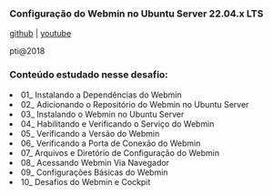<h3>Configuração do Webmin no Ubuntu Server 22.04.x LTS</h3>

<a href='https://github.com/vaamonde/ubuntu-2204/blob/main/03-services/10-webmin.md'>github</a> |
<a href='https://www.youtube.com/watch?v=QEpOrGZbEl8'>youtube</a>

<p>pti@2018

<h3>Conteúdo estudado nesse desafio:</h3>
<li>01_ Instalando a Dependências do Webmin
<li>02_ Adicionando o Repositório do Webmin no Ubuntu Server
<li>03_ Instalando o Webmin no Ubuntu Server
<li>04_ Habilitando e Verificando o Serviço do Webmin
<li>05_ Verificando a Versão do Webmin
<li>06_ Verificando a Porta de Conexão do Webmin
<li>07_ Arquivos e Diretório de Configuração do Webmin
<li>08_ Acessando Webmin Via Navegador
<li>09_ Configurações Básicas do Webmin
<li>10_ Desafios do Webmin e Cockpit